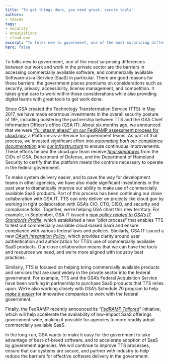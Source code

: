```yaml
---
title: "To get things done, you need great, secure tools"
authors:
- vdavez
tags:
- security
- acquisitions
- cloud.gov
excerpt: "To folks new to government, one of the most surprising differences between our work and work in the private sector are the barriers in accessing commercially available software, and commercially available Software as a Service (SaaS) in particular. There are many good reasons for these barriers but digital teams need great tools to get work done and compliance requires tradeoffs associated with time to initial delivery and accommodation of constraints that are different from the private sector."
hero: false
---
```

To folks new to government, one of the most surprising differences
between our work and work in the private sector are the barriers in
accessing commercially available software, and commercially available
Software-as-a-Service (SaaS) in particular. There are good reasons for
these barriers: the government places premiums on considerations such as
security, privacy, accessibility, license management, and competition.
It takes great care to work within those considerations while also
providing digital teams with great tools to get work done.

Since GSA created the Technology Transformation Service (TTS) in May
2017, we have made enormous investments in the overall security posture
of 18F, including bolstering the partnership between TTS and the GSA
Chief Information Officer’s office (GSA IT). About six months ago, we
announced that we were [“full steam ahead” on our FedRAMP assessment
process for
](https://18f.gsa.gov/2016/07/18/cloud-gov-full-steam-ahead-fedramp-assessment-process/)[cloud.gov](https://18f.gsa.gov/2016/07/18/cloud-gov-full-steam-ahead-fedramp-assessment-process/),
a Platform-as-a-Service for government teams. As part of that process,
we invested significant effort into [*automating both our compliance
documentation*](https://18f.gsa.gov/2016/04/15/compliance-masonry-buildling-a-risk-management-platform/)
and [*our
infrastructure*](https://cloud.gov/docs/ops/configuration-management/)
to ensure continuous improvements. These efforts helped the cloud.gov
team receive [*final
signatures*](https://marketplace.fedramp.gov/#/product/18f-cloudgov?sort=productName)
from the CIOs of GSA, Department of Defense, and the Department of
Homeland Security to certify that the platform meets the controls
necessary to operate in the federal government.

To make system delivery easier, and to pave the way for development
teams in other agencies, we have also made significant investments in
the past year to dramatically improve our ability to make use of
commercially available SaaS products. Part of this process has been
continuing our close collaboration with GSA IT. TTS can only deliver on
projects like cloud.gov by working in tight collaboration with GSA’s
CIO, CTO, CISO, and security and compliance folks. Together, we’re
helping GSA chart this new territory. For example, in September, GSA IT
issued a [*new policy related to GSA’s IT Standards
Profile*](https://www.gsa.gov/portal/directive/d0/content/541261), which
established a new “pilot process” that enables TTS to test out
commercially available cloud-based SaaS and ensure compliance with
various federal laws and policies. Similarly, GSA IT issued a new
[*OAuth Integration
Policy*](https://www.gsa.gov/portal/directive/d0/content/526805), which
provides clarity around user authentication and authorization for TTS’s
use of commercially available SaaS products. Our close collaboration
means that we can have the tools and resources we need, and we’re more
aligned with industry best practices.

Similarly, TTS is focused on helping bring commercially available
products and services that are used widely in the private sector into
the federal government. For example, TTS and the GSA’s Federal
Acquisition Service have been working in partnership to purchase SaaS
products that TTS relies upon. We’re also working closely with GSA’s
Schedule 70 program to help [*make it
easier*](https://www.gsa.gov/portal/content/122754) for innovative
companies to work with the federal government.

Finally, the FedRAMP recently announced its “[*FedRAMP
Tailored*](https://gsablogs.gsa.gov/gsablog/files/2016/11/FedRAMP-Look-Ahead-FY2017_11032016_V5.pdf)”
initiative, which will help accelerate the availability of low-impact
SaaS offerings government-wide, making it possible for agencies to more
readily adopt commercially available SaaS.

In the long-run, GSA wants to make it easy for the government to take
advantage of best-of-breed software, and to accelerate adoption of SaaS
by government agencies. We will continue to improve TTS processes,
ensure that our systems are secure, and partner with industry to help
reduce the barriers for effective software delivery in the government.
